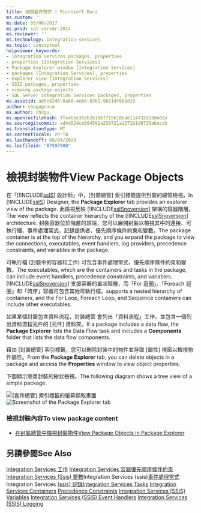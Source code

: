 ```yaml
---
title: 檢視套件物件 | Microsoft Docs
ms.custom: ''
ms.date: 03/06/2017
ms.prod: sql-server-2014
ms.reviewer: ''
ms.technology: integration-services
ms.topic: conceptual
helpviewer_keywords:
- Integration Services packages, properties
- properties [Integration Services]
- Package Explorer window [Integration Services]
- packages [Integration Services], properties
- explorer view [Integration Services]
- SSIS packages, properties
- viewing package objects
- SQL Server Integration Services packages, properties
ms.assetid: a85c0245-0a68-4eb0-83b1-9b11df80bd10
author: chugugrace
ms.author: chugu
ms.openlocfilehash: ffe46be35db26186f715b18ba6114732d130e02e
ms.sourcegitcommit: ad4d92dce894592a259721a1571b1d8736abacdb
ms.translationtype: MT
ms.contentlocale: zh-TW
ms.lasthandoff: 08/04/2020
ms.locfileid: "87597900"
---
```

# <a name="view-package-objects"></a><span data-ttu-id="a6d99-102">檢視封裝物件</span><span class="sxs-lookup"><span data-stu-id="a6d99-102">View Package Objects</span></span>
  <span data-ttu-id="a6d99-103">在「[!INCLUDE[ssIS](../includes/ssis-md.md)] 設計師」中，[封裝總管]  索引標籤提供封裝的總管檢視。</span><span class="sxs-lookup"><span data-stu-id="a6d99-103">In [!INCLUDE[ssIS](../includes/ssis-md.md)] Designer, the **Package Explorer** tab provides an explorer view of the package.</span></span> <span data-ttu-id="a6d99-104">此檢視反映 [!INCLUDE[ssISnoversion](../includes/ssisnoversion-md.md)] 架構的容器階層。</span><span class="sxs-lookup"><span data-stu-id="a6d99-104">The view reflects the container hierarchy of the [!INCLUDE[ssISnoversion](../includes/ssisnoversion-md.md)] architecture.</span></span> <span data-ttu-id="a6d99-105">封裝容器位於階層的頂端，您可以展開封裝以檢視其中的連接、可執行檔、事件處理常式、記錄提供者、優先順序條件約束和變數。</span><span class="sxs-lookup"><span data-stu-id="a6d99-105">The package container is at the top of the hierarchy, and you expand the package to view the connections, executables, event handlers, log providers, precedence constraints, and variables in the package.</span></span>

 <span data-ttu-id="a6d99-106">可執行檔 (封裝中的容器和工作) 可包含事件處理常式、優先順序條件約束和變數。</span><span class="sxs-lookup"><span data-stu-id="a6d99-106">The executables, which are the containers and tasks in the package, can include event handlers, precedence constraints, and variables.</span></span> [!INCLUDE[ssISnoversion](../includes/ssisnoversion-md.md)] <span data-ttu-id="a6d99-107">支援容器的巢狀階層，而「For 迴圈」、「Foreach 迴圈」和「時序」容器可包含其他可執行檔。</span><span class="sxs-lookup"><span data-stu-id="a6d99-107">supports a nested hierarchy of containers, and the For Loop, Foreach Loop, and Sequence containers can include other executables.</span></span>

 <span data-ttu-id="a6d99-108">如果某個封裝包含資料流程，封裝總管  會列出「資料流程」工作，並包含一個列出資料流程元件的 [元件]  資料夾。</span><span class="sxs-lookup"><span data-stu-id="a6d99-108">If a package includes a data flow, the **Package Explorer** lists the Data Flow task and includes a **Components** folder that lists the data flow components.</span></span>

 <span data-ttu-id="a6d99-109">藉由 [封裝總管]  索引標籤，您可以刪除封裝中的物件並存取 [屬性]  視窗以檢視物件屬性。</span><span class="sxs-lookup"><span data-stu-id="a6d99-109">From the **Package Explorer** tab, you can delete objects in a package and access the **Properties** window to view object properties.</span></span>

 <span data-ttu-id="a6d99-110">下圖顯示簡單封裝的樹狀檢視。</span><span class="sxs-lookup"><span data-stu-id="a6d99-110">The following diagram shows a tree view of a simple package.</span></span>

 <span data-ttu-id="a6d99-111">![[套件總管] 索引標籤的螢幕擷取畫面](media/packageexplorer.gif "[套件總管] 索引標籤的螢幕擷取畫面")</span><span class="sxs-lookup"><span data-stu-id="a6d99-111">![Screenshot of the Package Explorer tab](media/packageexplorer.gif "Screenshot of the Package Explorer tab")</span></span>

### <a name="to-view-package-content"></a><span data-ttu-id="a6d99-112">檢視封裝內容</span><span class="sxs-lookup"><span data-stu-id="a6d99-112">To view package content</span></span>

-   [<span data-ttu-id="a6d99-113">在封裝總管中檢視封裝物件</span><span class="sxs-lookup"><span data-stu-id="a6d99-113">View Package Objects in Package Explorer</span></span>](../../2014/integration-services/view-package-objects-in-package-explorer.md)

## <a name="see-also"></a><span data-ttu-id="a6d99-114">另請參閱</span><span class="sxs-lookup"><span data-stu-id="a6d99-114">See Also</span></span>
 <span data-ttu-id="a6d99-115">[Integration Services 工作](control-flow/integration-services-tasks.md) [Integration Services 容器](control-flow/integration-services-containers.md)[優先順序條件約束](control-flow/precedence-constraints.md) [Integration Services &#40;Ssis&#41; 變數](integration-services-ssis-variables.md)Integration Services &#40;ssis&#41;[事件處理常式](integration-services-ssis-event-handlers.md)Integration Services &#40;[ssis&#41; 記錄](performance/integration-services-ssis-logging.md)</span><span class="sxs-lookup"><span data-stu-id="a6d99-115">[Integration Services Tasks](control-flow/integration-services-tasks.md) [Integration Services Containers](control-flow/integration-services-containers.md) [Precedence Constraints](control-flow/precedence-constraints.md) [Integration Services &#40;SSIS&#41; Variables](integration-services-ssis-variables.md) [Integration Services &#40;SSIS&#41; Event Handlers](integration-services-ssis-event-handlers.md) [Integration Services &#40;SSIS&#41; Logging](performance/integration-services-ssis-logging.md)</span></span>


